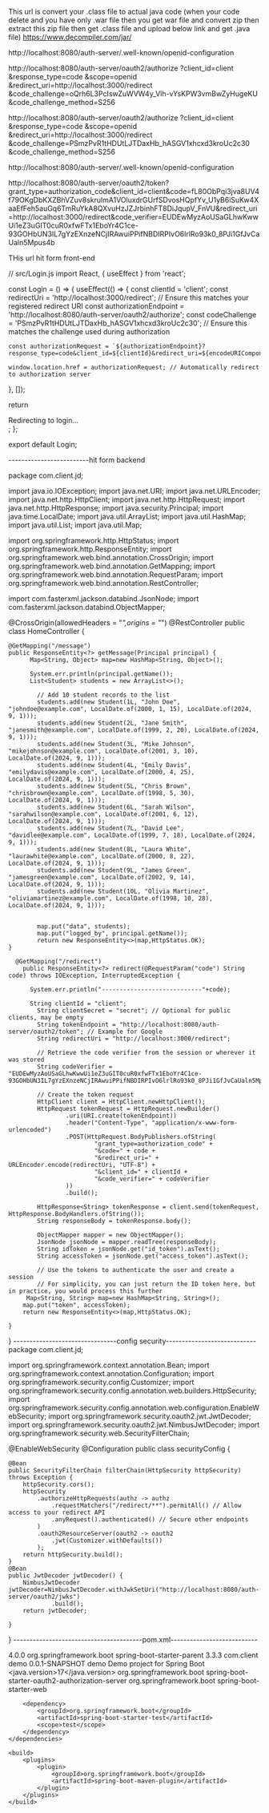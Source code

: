 This url is convert your .class file to actual java code (when your code delete and you have only .war file then you get war file and convert zip then extract this zip file then 
get .class file and upload below link and get .java file)
https://www.decompiler.com/jar/




http://localhost:8080/auth-server/.well-known/openid-configuration

http://localhost:8080/auth-server/oauth2/authorize
?client_id=client
&response_type=code
&scope=openid
&redirect_uri=http://localhost:3000/redirect
&code_challenge=oQrh6L3PcIswZuWVW4y_Vlh-vYsKPW3vmBwZyHugeKU
&code_challenge_method=S256




http://localhost:8080/auth-server/oauth2/authorize
?client_id=client
&response_type=code
&scope=openid
&redirect_uri=http://localhost:3000/redirect
&code_challenge=PSmzPvR1tHDUtLJTDaxHb_hASGV1xhcxd3kroUc2c30
&code_challenge_method=S256




http://localhost:8080/auth-server/.well-known/openid-configuration


 


http://localhost:8080/auth-server/oauth2/token?grant_type=authorization_code&client_id=client&code=fL80ObPqi3jva8UV4f79OKgDbKXZBhVZuv8skrulmA1VOluxdrGUrfSDvosHQpfYv_U1yB6iSuKw4XaaEfFeh5auGq6TmRuYkA8QXvuHzJZJrbinhFT8DiJqupV_FnVU&redirect_uri=http://localhost:3000/redirect&code_verifier=EUDEwMyzAoUSaGLhwKwwUi1eZ3uGIT0cuR0xfwFTx1EboYr4C1ce-93GOHbUN3IL7gYzEXnzeNCjIRAwuiPPifNBDIRPIvO6lrlRo93k0_8PJi1GfJvCaUaln5Mpus4b









THis url hit form front-end

// src/Login.js
import React, { useEffect } from 'react';

const Login = () => {
  useEffect(() => {
     const clientId = 'client';
    const redirectUri = 'http://localhost:3000/redirect'; // Ensure this matches your registered redirect URI
    const authorizationEndpoint = 'http://localhost:8080/auth-server/oauth2/authorize';
    const codeChallenge = 'PSmzPvR1tHDUtLJTDaxHb_hASGV1xhcxd3kroUc2c30'; // Ensure this matches the challenge used during authorization

    const authorizationRequest = `${authorizationEndpoint}?response_type=code&client_id=${clientId}&redirect_uri=${encodeURIComponent(redirectUri)}&scope=openid&code_challenge=${codeChallenge}&code_challenge_method=S256`;

    window.location.href = authorizationRequest; // Automatically redirect to authorization server
  }, []);

  return <div>Redirecting to login...</div>;
};
 
export default Login;


-------------------------hit form backend



package com.client.jd;

import java.io.IOException;
import java.net.URI;
import java.net.URLEncoder;
import java.net.http.HttpClient;
import java.net.http.HttpRequest;
import java.net.http.HttpResponse;
import java.security.Principal;
import java.time.LocalDate;
import java.util.ArrayList;
import java.util.HashMap;
import java.util.List;
import java.util.Map;

import org.springframework.http.HttpStatus;
import org.springframework.http.ResponseEntity;
import org.springframework.web.bind.annotation.CrossOrigin;
import org.springframework.web.bind.annotation.GetMapping;
import org.springframework.web.bind.annotation.RequestParam;
import org.springframework.web.bind.annotation.RestController;

import com.fasterxml.jackson.databind.JsonNode;
import com.fasterxml.jackson.databind.ObjectMapper;

@CrossOrigin(allowedHeaders = "*",origins = "*")
@RestController
public class HomeController {

	@GetMapping("/message")
	public ResponseEntity<?> getMessage(Principal principal) {
		  Map<String, Object> map=new HashMap<String, Object>();
		  
		  System.err.println(principal.getName());
		  List<Student> students = new ArrayList<>();

	        // Add 10 student records to the list
	        students.add(new Student(1L, "John Doe", "johndoe@example.com", LocalDate.of(2000, 1, 15), LocalDate.of(2024, 9, 1)));
	        students.add(new Student(2L, "Jane Smith", "janesmith@example.com", LocalDate.of(1999, 2, 20), LocalDate.of(2024, 9, 1)));
	        students.add(new Student(3L, "Mike Johnson", "mikejohnson@example.com", LocalDate.of(2001, 3, 10), LocalDate.of(2024, 9, 1)));
	        students.add(new Student(4L, "Emily Davis", "emilydavis@example.com", LocalDate.of(2000, 4, 25), LocalDate.of(2024, 9, 1)));
	        students.add(new Student(5L, "Chris Brown", "chrisbrown@example.com", LocalDate.of(1998, 5, 30), LocalDate.of(2024, 9, 1)));
	        students.add(new Student(6L, "Sarah Wilson", "sarahwilson@example.com", LocalDate.of(2001, 6, 12), LocalDate.of(2024, 9, 1)));
	        students.add(new Student(7L, "David Lee", "davidlee@example.com", LocalDate.of(1999, 7, 18), LocalDate.of(2024, 9, 1)));
	        students.add(new Student(8L, "Laura White", "laurawhite@example.com", LocalDate.of(2000, 8, 22), LocalDate.of(2024, 9, 1)));
	        students.add(new Student(9L, "James Green", "jamesgreen@example.com", LocalDate.of(2002, 9, 14), LocalDate.of(2024, 9, 1)));
	        students.add(new Student(10L, "Olivia Martinez", "oliviamartinez@example.com", LocalDate.of(1998, 10, 28), LocalDate.of(2024, 9, 1)));

		  
	        map.put("data", students);
	        map.put("logged_by", principal.getName());
	        return new ResponseEntity<>(map,HttpStatus.OK);
 	}
	
	  @GetMapping("/redirect")
	    public ResponseEntity<?> redirect(@RequestParam("code") String code) throws IOException, InterruptedException {
	      
		  System.err.println("----------------------------"+code);
		  
		  String clientId = "client";
	        String clientSecret = "secret"; // Optional for public clients, may be empty
	        String tokenEndpoint = "http://localhost:8080/auth-server/oauth2/token"; // Example for Google
	        String redirectUri = "http://localhost:3000/redirect";

	        // Retrieve the code verifier from the session or wherever it was stored
	        String codeVerifier = "EUDEwMyzAoUSaGLhwKwwUi1eZ3uGIT0cuR0xfwFTx1EboYr4C1ce-93GOHbUN3IL7gYzEXnzeNCjIRAwuiPPifNBDIRPIvO6lrlRo93k0_8PJi1GfJvCaUaln5Mpus4b";

	        // Create the token request
	        HttpClient client = HttpClient.newHttpClient();
	        HttpRequest tokenRequest = HttpRequest.newBuilder()
	                .uri(URI.create(tokenEndpoint))
	                .header("Content-Type", "application/x-www-form-urlencoded")
	                .POST(HttpRequest.BodyPublishers.ofString(
	                        "grant_type=authorization_code" +
	                        "&code=" + code +
	                        "&redirect_uri=" + URLEncoder.encode(redirectUri, "UTF-8") +
	                        "&client_id=" + clientId +
	                        "&code_verifier=" + codeVerifier
	                ))
	                .build();

	        HttpResponse<String> tokenResponse = client.send(tokenRequest, HttpResponse.BodyHandlers.ofString());
	        String responseBody = tokenResponse.body();

	        ObjectMapper mapper = new ObjectMapper();
	        JsonNode jsonNode = mapper.readTree(responseBody);
	        String idToken = jsonNode.get("id_token").asText();
	        String accessToken = jsonNode.get("access_token").asText();

	        // Use the tokens to authenticate the user and create a session
	        // For simplicity, you can just return the ID token here, but in practice, you would process this further
         Map<String, String> map=new HashMap<String, String>();
        map.put("token", accessToken);
        return new ResponseEntity<>(map,HttpStatus.OK);
        
    }

}
--------------------------------config security----------------------------
package com.client.jd;

import org.springframework.context.annotation.Bean;
import org.springframework.context.annotation.Configuration;
import org.springframework.security.config.Customizer;
import org.springframework.security.config.annotation.web.builders.HttpSecurity;
import org.springframework.security.config.annotation.web.configuration.EnableWebSecurity;
import org.springframework.security.oauth2.jwt.JwtDecoder;
import org.springframework.security.oauth2.jwt.NimbusJwtDecoder;
import org.springframework.security.web.SecurityFilterChain;

@EnableWebSecurity
@Configuration
public class securityConfig {

	@Bean
    public SecurityFilterChain filterChain(HttpSecurity httpSecurity) throws Exception {
		httpSecurity.cors();
        httpSecurity
            .authorizeHttpRequests(authz -> authz
                .requestMatchers("/redirect/**").permitAll() // Allow access to your redirect API
                .anyRequest().authenticated() // Secure other endpoints
            )
            .oauth2ResourceServer(oauth2 -> oauth2
                .jwt(Customizer.withDefaults())
            );
        return httpSecurity.build();
    }
	@Bean
	public JwtDecoder jwtDecoder() {
		NimbusJwtDecoder jwtDecoder=NimbusJwtDecoder.withJwkSetUri("http://localhost:8080/auth-server/oauth2/jwks")
				.build();
		return jwtDecoder;
				
	}
}
----------------------------------------pom.xml---------------------------
<?xml version="1.0" encoding="UTF-8"?>
<project xmlns="http://maven.apache.org/POM/4.0.0" xmlns:xsi="http://www.w3.org/2001/XMLSchema-instance"
	xsi:schemaLocation="http://maven.apache.org/POM/4.0.0 https://maven.apache.org/xsd/maven-4.0.0.xsd">
	<modelVersion>4.0.0</modelVersion>
	<parent>
		<groupId>org.springframework.boot</groupId>
		<artifactId>spring-boot-starter-parent</artifactId>
		<version>3.3.3</version>
		<relativePath/> <!-- lookup parent from repository -->
	</parent>
	<groupId>com.client</groupId>
	<artifactId>demo</artifactId>
	<version>0.0.1-SNAPSHOT</version>
	<name>demo</name>
	<description>Demo project for Spring Boot</description>
	<url/>
	<licenses>
		<license/>
	</licenses>
	<developers>
		<developer/>
	</developers>
	<scm>
		<connection/>
		<developerConnection/>
		<tag/>
		<url/>
	</scm>
	<properties>
		<java.version>17</java.version>
	</properties>
	<dependencies>
		<dependency>
			<groupId>org.springframework.boot</groupId>
			<artifactId>spring-boot-starter-oauth2-authorization-server</artifactId>
		</dependency>
		<dependency>
			<groupId>org.springframework.boot</groupId>
			<artifactId>spring-boot-starter-web</artifactId>
		</dependency>

		<dependency>
			<groupId>org.springframework.boot</groupId>
			<artifactId>spring-boot-starter-test</artifactId>
			<scope>test</scope>
		</dependency>
	</dependencies>

	<build>
		<plugins>
			<plugin>
				<groupId>org.springframework.boot</groupId>
				<artifactId>spring-boot-maven-plugin</artifactId>
			</plugin>
		</plugins>
	</build>

</project>



















